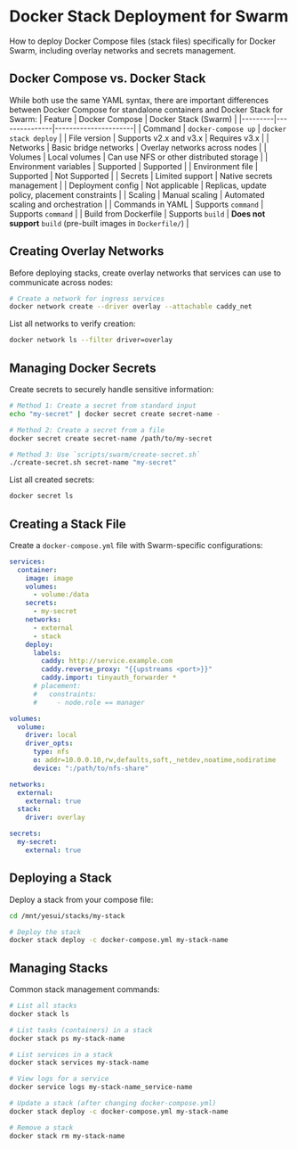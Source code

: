# Docker Stack Deployment for Swarm
How to deploy Docker Compose files (stack files) specifically for Docker Swarm, including overlay networks and secrets management.

## Docker Compose vs. Docker Stack
While both use the same YAML syntax, there are important differences between Docker Compose for standalone containers and Docker Stack for Swarm:
| Feature | Docker Compose | Docker Stack (Swarm) |
|---------|---------------|----------------------|
| Command | `docker-compose up` | `docker stack deploy` |
| File version | Supports v2.x and v3.x | Requires v3.x |
| Networks | Basic bridge networks | Overlay networks across nodes |
| Volumes | Local volumes | Can use NFS or other distributed storage |
| Environment variables | Supported | Supported |
| Environment file | Supported | Not Supported |
| Secrets | Limited support | Native secrets management |
| Deployment config | Not applicable | Replicas, update policy, placement constraints |
| Scaling | Manual scaling | Automated scaling and orchestration |
| Commands in YAML | Supports `command` | Supports `command` |
| Build from Dockerfile | Supports `build` | **Does not support** `build` (pre-built images in `Dockerfile/`) |

## Creating Overlay Networks
Before deploying stacks, create overlay networks that services can use to communicate across nodes:
```bash
# Create a network for ingress services
docker network create --driver overlay --attachable caddy_net
```

List all networks to verify creation:
```bash
docker network ls --filter driver=overlay
```

## Managing Docker Secrets
Create secrets to securely handle sensitive information:
```bash
# Method 1: Create a secret from standard input
echo "my-secret" | docker secret create secret-name -

# Method 2: Create a secret from a file
docker secret create secret-name /path/to/my-secret

# Method 3: Use `scripts/swarm/create-secret.sh`
./create-secret.sh secret-name "my-secret"
```

List all created secrets:
```bash
docker secret ls
```

## Creating a Stack File
Create a `docker-compose.yml` file with Swarm-specific configurations:
```yaml
services:
  container:
    image: image
    volumes:
      - volume:/data
    secrets:
      - my-secret
    networks:
      - external
      - stack
    deploy:
      labels:
        caddy: http://service.example.com
        caddy.reverse_proxy: "{{upstreams <port>}}"
        caddy.import: tinyauth_forwarder *
      # placement:
      #   constraints:
      #     - node.role == manager

volumes:
  volume:
    driver: local
    driver_opts:
      type: nfs
      o: addr=10.0.0.10,rw,defaults,soft,_netdev,noatime,nodiratime
      device: ":/path/to/nfs-share"

networks:
  external:
    external: true
  stack:
    driver: overlay

secrets:
  my-secret:
    external: true
```

## Deploying a Stack
Deploy a stack from your compose file:
```bash
cd /mnt/yesui/stacks/my-stack

# Deploy the stack
docker stack deploy -c docker-compose.yml my-stack-name
```

## Managing Stacks
Common stack management commands:
```bash
# List all stacks
docker stack ls

# List tasks (containers) in a stack
docker stack ps my-stack-name

# List services in a stack
docker stack services my-stack-name

# View logs for a service
docker service logs my-stack-name_service-name

# Update a stack (after changing docker-compose.yml)
docker stack deploy -c docker-compose.yml my-stack-name

# Remove a stack
docker stack rm my-stack-name
```

